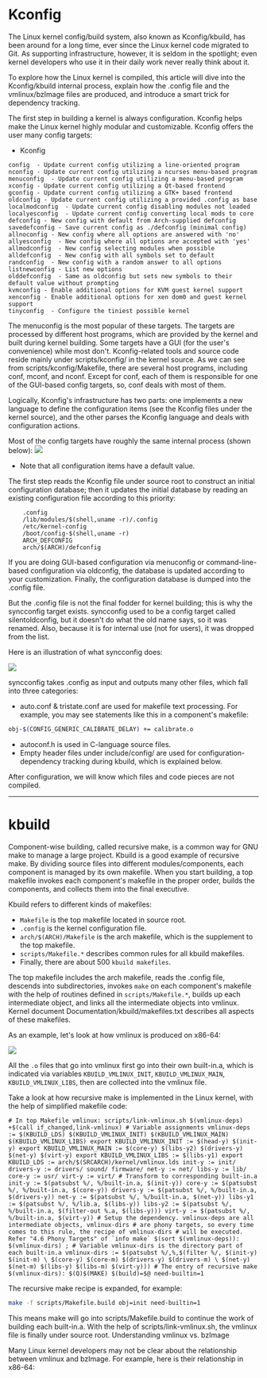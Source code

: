 # Kconfig
The Linux kernel config/build system, also known as Kconfig/kbuild, has been around for a long time, ever since the Linux kernel code migrated to Git. As supporting infrastructure, however, it is seldom in the spotlight; even kernel developers who use it in their daily work never really think about it.

To explore how the Linux kernel is compiled, this article will dive into the Kconfig/kbuild internal process, explain how the .config file and the vmlinux/bzImage files are produced, and introduce a smart trick for dependency tracking.

The first step in building a kernel is always configuration. Kconfig helps make the Linux kernel highly modular and customizable. Kconfig offers the user many config targets:

- Kconfig
```
config  - Update current config utilizing a line-oriented program
nconfig - Update current config utilizing a ncurses menu-based program
menuconfig  - Update current config utilizing a menu-based program
xconfig - Update current config utilizing a Qt-based frontend
gconfig - Update current config utilizing a GTK+ based frontend
oldconfig - Update current config utilizing a provided .config as base
localmodconfig  - Update current config disabling modules not loaded
localyesconfig  - Update current config converting local mods to core
defconfig - New config with default from Arch-supplied defconfig
savedefconfig - Save current config as ./defconfig (minimal config)
allnoconfig - New config where all options are answered with 'no'
allyesconfig  - New config where all options are accepted with 'yes'
allmodconfig  - New config selecting modules when possible
alldefconfig  - New config with all symbols set to default
randconfig  - New config with a random answer to all options
listnewconfig - List new options
olddefconfig  - Same as oldconfig but sets new symbols to their default value without prompting
kvmconfig - Enable additional options for KVM guest kernel support
xenconfig - Enable additional options for xen dom0 and guest kernel support
tinyconfig  - Configure the tiniest possible kernel
```
The menuconfig is the most popular of these targets. The targets are processed by different host programs, which are provided by the kernel and built during kernel building. Some targets have a GUI (for the user's convenience) while most don't. Kconfig-related tools and source code reside mainly under scripts/kconfig/ in the kernel source. As we can see from scripts/kconfig/Makefile, there are several host programs, including conf, mconf, and nconf. Except for conf, each of them is responsible for one of the GUI-based config targets, so, conf deals with most of them.

Logically, Kconfig's infrastructure has two parts: one implements a new language to define the configuration items (see the Kconfig files under the kernel source), and the other parses the Kconfig language and deals with configuration actions.

Most of the config targets have roughly the same internal process (shown below):
![](https://github.com/nu11secur1ty/Kernel-and-Types-of-kernels/blob/master/The-secrets-of-Kconfig/wall/1.png)


- Note that all configuration items have a default value.

The first step reads the Kconfig file under source root to construct an initial configuration database; then it updates the initial database by reading an existing configuration file according to this priority:
```
    .config
    /lib/modules/$(shell,uname -r)/.config
    /etc/kernel-config
    /boot/config-$(shell,uname -r)
    ARCH_DEFCONFIG
    arch/$(ARCH)/defconfig
```
If you are doing GUI-based configuration via menuconfig or command-line-based configuration via oldconfig, the database is updated according to your customization. Finally, the configuration database is dumped into the .config file.

But the .config file is not the final fodder for kernel building; this is why the syncconfig target exists. syncconfig used to be a config target called silentoldconfig, but it doesn't do what the old name says, so it was renamed. Also, because it is for internal use (not for users), it was dropped from the list.

Here is an illustration of what syncconfig does:

![](https://github.com/nu11secur1ty/Kernel-and-Types-of-kernels/blob/master/The-secrets-of-Kconfig/wall/2.png)

syncconfig takes .config as input and outputs many other files, which fall into three categories:

- auto.conf & tristate.conf are used for makefile text processing. For example, you may see statements like this in a component's makefile: 

```bash
obj-$(CONFIG_GENERIC_CALIBRATE_DELAY) += calibrate.o
```
- autoconf.h is used in C-language source files.
- Empty header files under include/config/ are used for configuration-dependency tracking during kbuild, which is explained below.

After configuration, we will know which files and code pieces are not compiled.

--------------------------------------------------------------------------------

# kbuild

Component-wise building, called recursive make, is a common way for GNU make to manage a large project. Kbuild is a good example of recursive make. By dividing source files into different modules/components, each component is managed by its own makefile. When you start building, a top makefile invokes each component's makefile in the proper order, builds the components, and collects them into the final executive.

Kbuild refers to different kinds of makefiles:

- `Makefile` is the top makefile located in source root.
- `.config` is the kernel configuration file.
- `arch/$(ARCH)/Makefile` is the arch makefile, which is the supplement to the top makefile.
- `scripts/Makefile.*` describes common rules for all kbuild makefiles.
- Finally, there are about 500 `kbuild makefiles`.

The top makefile includes the arch makefile, reads the .config file, descends into subdirectories, invokes `make` on each component's makefile with the help of routines defined in `scripts/Makefile.*`, builds up each intermediate object, and links all the intermediate objects into vmlinux. Kernel document Documentation/kbuild/makefiles.txt describes all aspects of these makefiles.

As an example, let's look at how vmlinux is produced on x86-64:

![](https://github.com/nu11secur1ty/Kernel-and-Types-of-kernels/blob/master/The-secrets-of-Kconfig/wall/3.png)


All the `.o` files that go into vmlinux first go into their own built-in.a, which is indicated via variables `KBUILD_VMLINUX_INIT`, `KBUILD_VMLINUX_MAIN`, `KBUILD_VMLINUX_LIBS`, then are collected into the vmlinux file.

Take a look at how recursive make is implemented in the Linux kernel, with the help of simplified makefile code:


```
# In top Makefile vmlinux: scripts/link-vmlinux.sh $(vmlinux-deps) +$(call if_changed,link-vmlinux) # Variable assignments vmlinux-deps := $(KBUILD_LDS) $(KBUILD_VMLINUX_INIT) $(KBUILD_VMLINUX_MAIN) $(KBUILD_VMLINUX_LIBS) export KBUILD_VMLINUX_INIT := $(head-y) $(init-y) export KBUILD_VMLINUX_MAIN := $(core-y) $(libs-y2) $(drivers-y) $(net-y) $(virt-y) export KBUILD_VMLINUX_LIBS := $(libs-y1) export KBUILD_LDS := arch/$(SRCARCH)/kernel/vmlinux.lds init-y := init/ drivers-y := drivers/ sound/ firmware/ net-y := net/ libs-y := lib/ core-y := usr/ virt-y := virt/ # Transform to corresponding built-in.a init-y := $(patsubst %/, %/built-in.a, $(init-y)) core-y := $(patsubst %/, %/built-in.a, $(core-y)) drivers-y := $(patsubst %/, %/built-in.a, $(drivers-y)) net-y := $(patsubst %/, %/built-in.a, $(net-y)) libs-y1 := $(patsubst %/, %/lib.a, $(libs-y)) libs-y2 := $(patsubst %/, %/built-in.a, $(filter-out %.a, $(libs-y))) virt-y := $(patsubst %/, %/built-in.a, $(virt-y)) # Setup the dependency. vmlinux-deps are all intermediate objects, vmlinux-dirs # are phony targets, so every time comes to this rule, the recipe of vmlinux-dirs # will be executed. Refer "4.6 Phony Targets" of `info make` $(sort $(vmlinux-deps)): $(vmlinux-dirs) ; # Variable vmlinux-dirs is the directory part of each built-in.a vmlinux-dirs := $(patsubst %/,%,$(filter %/, $(init-y) $(init-m) \ $(core-y) $(core-m) $(drivers-y) $(drivers-m) \ $(net-y) $(net-m) $(libs-y) $(libs-m) $(virt-y))) # The entry of recursive make $(vmlinux-dirs): $(Q)$(MAKE) $(build)=$@ need-builtin=1
```

The recursive make recipe is expanded, for example:

```bash
make -f scripts/Makefile.build obj=init need-builtin=1
```


This means make will go into scripts/Makefile.build to continue the work of building each built-in.a. With the help of scripts/link-vmlinux.sh, the vmlinux file is finally under source root.
Understanding vmlinux vs. bzImage

Many Linux kernel developers may not be clear about the relationship between vmlinux and bzImage. For example, here is their relationship in x86-64:
